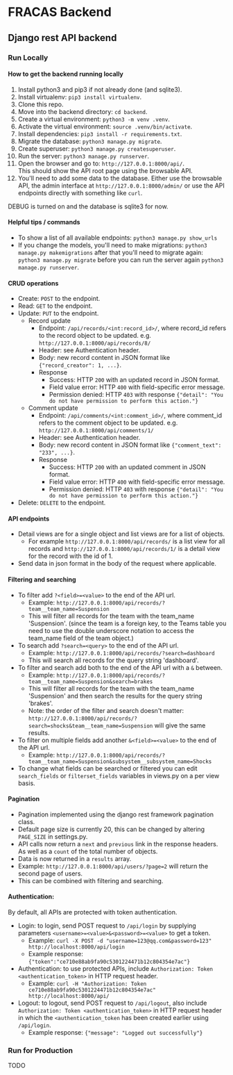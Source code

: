 
# FRACAS Backend

## Django rest API backend

### Run Locally

#### How to get the backend running locally

1. Install python3 and pip3 if not already done (and sqlite3).
2. Install virtualenv: `pip3 install virtualenv`.
3. Clone this repo.
4. Move into the backend directory: `cd backend`.
5. Create a virtual environment: `python3 -m venv .venv`.
6. Activate the virtual environment: `source .venv/bin/activate`.
7. Install dependencies: `pip3 install -r requirements.txt`.
8. Migrate the database: `python3 manage.py migrate`.
9. Create superuser: `python3 manage.py createsuperuser`.
10. Run the server: `python3 manage.py runserver`.
11. Open the browser and go to: `http://127.0.0.1:8000/api/`.  
    This should show the API root page using the browsable API.
12. You'll need to add some data to the database. Either use the browsable API, the admin interface at `http://127.0.0.1:8000/admin/` or use the API endpoints directly with something like `curl`.

DEBUG is turned on and the database is sqlite3 for now.

#### Helpful tips / commands

* To show a list of all available endpoints: `python3 manage.py show_urls`
* If you change the models, you'll need to make migrations: `python3 manage.py makemigrations` after that you'll need to migrate again: `python3 manage.py migrate` before you can run the server again `python3 manage.py runserver`.

#### CRUD operations

* Create: `POST` to the endpoint.
* Read: `GET` to the endpoint.
* Update: `PUT` to the endpoint.
  * Record update
    * Endpoint: `/api/records/<int:record_id>/`, where record_id refers to the record object to be updated. e.g. `http://127.0.0.1:8000/api/records/8/`
    * Header: see Authentication header.
    * Body: new record content in JSON format like `{"record_creator": 1, ...}`.
    * Response
      * Success: HTTP `200` with an updated record in JSON format.
      * Field value error: HTTP `400` with field-specific error message.
      * Permission denied: HTTP `403` with response `{"detail": "You do not have permission to perform this action."}`
  * Comment update
    * Endpoint: `/api/comments/<int:comment_id>/`, where comment_id refers to the comment object to be updated. e.g. `http://127.0.0.1:8000/api/comments/1/`
    * Header: see Authentication header.
    * Body: new record content in JSON format like `{"comment_text": "233", ...}`.
    * Response
      * Success: HTTP `200` with an updated comment in JSON format.
      * Field value error: HTTP `400` with field-specific error message.
      * Permission denied: HTTP `403` with response `{"detail": "You do not have permission to perform this action."}`
* Delete: `DELETE` to the endpoint.

#### API endpoints

* Detail views are for a single object and list views are for a list of objects.
  * For example `http://127.0.0.1:8000/api/records/` is a list view for all records and `http://127.0.0.1:8000/api/records/1/` is a detail view for the record with the id of 1.
* Send data in json format in the body of the request where applicable.

#### Filtering and searching

* To filter add `?<field>=<value>` to the end of the API url.
  * Example: `http://127.0.0.1:8000/api/records/?team__team_name=Suspension`
  * This will filter all records for the team with the team_name 'Suspension'. (since the team is a foreign key, to the Teams table you need to use the double underscore notation to access the team_name field of the team object.)
* To search add `?search=<query>` to the end of the API url.
  * Example: `http://127.0.0.1:8000/api/records/?search=dashboard`  
  * This will search all records for the query string 'dashboard'.
* To filter and search add both to the end of the API url with a `&` between.
  * Example: `http://127.0.0.1:8000/api/records/?team__team_name=Suspension&search=brakes`
  * This will filter all records for the team with the team_name 'Suspension' and then search the results for the query string 'brakes'.
  * Note: the order of the filter and search doesn't matter: `http://127.0.0.1:8000/api/records/?search=shocks&team__team_name=Suspension` will give the same results.
* To filter on multiple fields add another `&<field>=<value>` to the end of the API url.
  * Example: `http://127.0.0.1:8000/api/records/?team__team_name=Suspension&subsystem__subsystem_name=Shocks`
* To change what fields can be searched or filtered you can edit `search_fields` or `filterset_fields` variables in views.py on a per view basis.

#### Pagination

* Pagination implemented using the django rest framework pagination class.
* Default page size is currently 20, this can be changed by altering `PAGE_SIZE` in settings.py.
* API calls now return a `next` and `previous` link in the response headers. As well as a `count` of the total number of objects.
* Data is now returned in a `results` array.
* Example: `http://127.0.0.1:8000/api/users/?page=2` will return the second page of users.
* This can be combined with filtering and searching.

#### Authentication:
By default, all APIs are protected with token authentication.

* Login: to login, send POST request to `/api/login` by supplying parameters `<username>=<value>&<password>=<value>` to get a token.
  * Example: `curl -X POST -d "username=123@qq.com&password=123" http://localhost:8000/api/login`
  * Example response: `{"token":"ce710e88ab9fa90c5301224471b12c804354e7ac"}`
* Authentication: to use protected APIs, include `Authorization: Token <authentication_token>` in HTTP request header.
  * Example: `curl -H "Authorization: Token ce710e88ab9fa90c5301224471b12c804354e7ac" http://localhost:8000/api/`
* Logout: to logout, send POST request to `/api/logout`, also include `Authorization: Token <authentication_token>` in HTTP request header in which the `<authentication_token` has been created earlier using `/api/login`.
  * Example response: `{"message": "Logged out successfully"}`

### Run for Production

TODO
